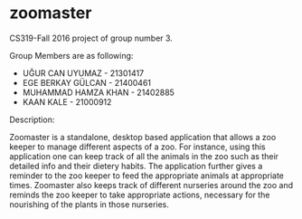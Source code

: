 # zoomaster
CS319-Fall 2016 project of group number 3.

Group Members are as following: 

* UĞUR CAN UYUMAZ     - 21301417
* EGE BERKAY GÜLCAN   - 21400461
* MUHAMMAD HAMZA KHAN - 21402885
* KAAN KALE           - 21000912

Description:

Zoomaster is a standalone, desktop based application that allows a zoo keeper to manage different aspects of a zoo. For instance, using this application one can keep track of all the animals in the zoo such as their detailed info and their dietery habits. The application further gives a reminder to the zoo keeper to feed the appropriate animals at appropriate times. Zoomaster also keeps track of different nurseries around the zoo and reminds the zoo keeper to take appropriate actions, necessary for the nourishing of the plants in those nurseries. 
